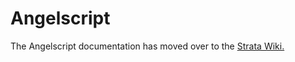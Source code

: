 # Angelscript
The Angelscript documentation has moved over to the [Strata Wiki.](https://wiki.stratasource.org/shared/angelscript/overview)
